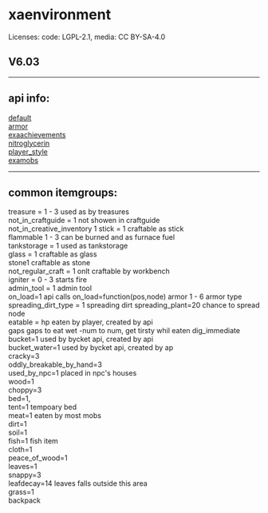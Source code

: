 # xaenvironment

Licenses: code: LGPL-2.1, media: CC BY-SA-4.0

## V6.03

---

## api info:


[default](mods/default/default%20api.txt)  
[armor](mods/armor/api%20info.txt)  
[exaachievements ](mods/exaachievements/info.txt)  
[nitroglycerin](mods/nitroglycerin/api.lua)  
[player_style](mods/player_style/info.txt)  
[examobs](mods/examobs/api%20info.txt)  

---

## common itemgroups:
treasure = 1 - 3         used as by treasures  
not_in_craftguide = 1    not showen in craftguide  
not_in_creative_inventory 1
stick = 1                craftable as stick  
flammable 1 - 3          can be burned and as furnace fuel  
tankstorage = 1          used as tankstorage  
glass = 1                craftable as glass  
stone1                   craftable as stone  
not_regular_craft = 1    onlt craftable by workbench  
igniter = 0 - 3          starts fire  
admin_tool = 1           admin tool  
on_load=1                api calls on_load=function(pos,node)
armor 1 - 6              armor type
spreading_dirt_type = 1  spreading dirt
spreading_plant=20        chance to spread node  
eatable = hp              eaten by player, created by api  
gaps                      gaps to eat
wet                       -num to num, get tirsty whil eaten 
dig_immediate  
bucket=1                  used by bycket api, created by api   
bucket_water=1            used by bycket api, created by ap  
cracky=3  
oddly_breakable_by_hand=3  
used_by_npc=1             placed in npc's houses  
wood=1  
choppy=3  
bed=1,  
tent=1                    tempoary bed  
meat=1                    eaten by most mobs  
dirt=1  
soil=1  
fish=1                    fish item  
cloth=1  
peace_of_wood=1  
leaves=1  
snappy=3  
leafdecay=14              leaves falls outside this area  
grass=1  
backpack  
